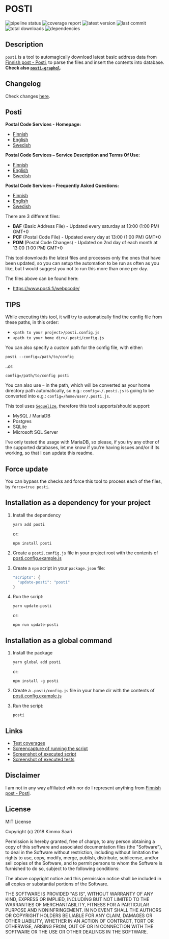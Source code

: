 # POSTI

![pipeline status](https://posti.devaus.eu/pipeline.svg)
![coverage report](https://posti.devaus.eu/coverage.svg)
![latest version](https://img.shields.io/github/package-json/v/kirbo/posti.svg)
![last commit](https://img.shields.io/github/last-commit/kirbo/posti.svg)
![total downloads](https://img.shields.io/npm/dt/posti.svg)
![dependencies](https://img.shields.io/librariesio/github/kirbo/posti.svg)

## Description

`posti` is a tool to automagically download latest basic address data from [Finnish post - Posti](https://www.posti.fi/), to parse the files and insert the contents into database. **Check also [`posti-graphql`](https://www.npmjs.com/package/posti-graphql).**

## Changelog

Check changes [here](./CHANGELOG.md).

## Posti

**Postal Code Services - Homepage:**

  - [Finnish](https://support.posti.fi/fi/postinumeropalvelut/postinumerotiedostot.html)
  - [English](https://www.posti.fi/business/help-and-support/postal-code-services/postal-code-files.html)
  - [Swedish](https://www.posti.fi/foretag/hjalp-och-stod/postnummertjanster/postnummerfiler.html)

**Postal Code Services – Service Description and Terms Of Use:**

  - [Finnish](https://www.posti.fi/liitteet-yrityksille/ehdot/postinumeropalvelut-palvelukuvaus-ja-kayttoehdot.pdf)
  - [English](https://www.posti.fi/liitteet-yrityksille/ehdot/postinumeropalvelut-palvelukuvaus-ja-kayttoehdot-en.pdf)
  - [Swedish](https://www.posti.fi/liitteet-yrityksille/ehdot/postinumeropalvelut-palvelukuvaus-ja-kayttoehdot-sv.pdf)

**Postal Code Services – Frequently Asked Questions:**

  - [Finnish](https://www.posti.fi/liitteet-yrityksille/muut/postinumeropalvelut-faq.pdf)
  - [English](https://www.posti.fi/liitteet-yrityksille/muut/postinumeropalvelut-faq-en.pdf)
  - [Swedish](https://www.posti.fi/liitteet-yrityksille/muut/postinumeropalvelut-faq-sv.pdf)

There are 3 different files:

* **BAF** (Basic Address File) - Updated every saturday at 13:00 (1:00 PM) GMT+0
* **PCF** (Postal Code File) -  Updated every day at 13:00 (1:00 PM) GMT+0
* **POM** (Postal Code Changes) -  Updated on 2nd day of each month at 13:00 (1:00 PM) GMT+0

This tool downloads the latest files and processes only the ones that have been updated,
so you can setup the automation to be run as often as you like, but I would suggest you not to
run this more than once per day.

The files above can be found here:

  - https://www.posti.fi/webpcode/

## TIPS

While executing this tool, it will try to automatically find the config file from these paths, in this order:
- `<path to your project>/posti.config.js`
- `<path to your home dir>/.posti/config.js`

You can also specify a custom path for the config file, with either:
```
posti --config=/path/to/config
```
..or:
```
config=/path/to/config posti
```

You can also use `~` in the path, which will be converted as your home directory path automatically, so e.g.: `config=~/.posti.js` is going to be converted into e.g.: `config=/home/user/.posti.js`.

This tool uses [`Sequelize`](https://github.com/sequelize/sequelize), therefore this tool supports/should support:
- MySQL / MariaDB
- Postgres
- SQLite
- Microsoft SQL Server

I've only tested the usage with MariaDB, so please, if you try any other of the supported databases, let me know if you're having issues and/or if its working, so that I can update this readme.

## Force update

You can bypass the checks and force this tool to process each of the files, by `force=true posti`.

## Installation as a dependency for your project
1. Install the dependency
   ```
   yarn add posti
   ```
   or:
   ```
   npm install posti
   ```

2. Create a `posti.config.js` file in your project root with the contents of [posti.config.example.js](./posti.config.example.js)

3. Create a `npm` script in your `package.json` file:
   ```javascript
   "scripts": {
     "update-posti": "posti"
   }
   ```

4. Run the script:
   ```
   yarn update-posti
   ```
   or:
   ```
   npm run update-posti
   ```

## Installation as a global command
1. Install the package
   ```
   yarn global add posti
   ```
   or:
   ```
   npm install -g posti
   ```

2. Create a `.posti/config.js` file in your home dir with the contents of [posti.config.example.js](./posti.config.example.js)

3. Run the script:
   ```
   posti
   ```

## Links

- [Test coverages](https://posti.devaus.eu/coverage/)
- [Screencapture of running the script](https://posti.devaus.eu/screencapture.gif)
- [Screenshot of executed script](https://posti.devaus.eu/screenshot.png)
- [Screenshot of executed tests](https://posti.devaus.eu/tests.png)

## Disclaimer

I am not in any way affiliated with nor do I represent anything from [Finnish post - Posti](https://www.posti.fi/).


## License

MIT License

Copyright (c) 2018 Kimmo Saari

Permission is hereby granted, free of charge, to any person obtaining a copy
of this software and associated documentation files (the "Software"), to deal
in the Software without restriction, including without limitation the rights
to use, copy, modify, merge, publish, distribute, sublicense, and/or sell
copies of the Software, and to permit persons to whom the Software is
furnished to do so, subject to the following conditions:

The above copyright notice and this permission notice shall be included in all
copies or substantial portions of the Software.

THE SOFTWARE IS PROVIDED "AS IS", WITHOUT WARRANTY OF ANY KIND, EXPRESS OR
IMPLIED, INCLUDING BUT NOT LIMITED TO THE WARRANTIES OF MERCHANTABILITY,
FITNESS FOR A PARTICULAR PURPOSE AND NONINFRINGEMENT. IN NO EVENT SHALL THE
AUTHORS OR COPYRIGHT HOLDERS BE LIABLE FOR ANY CLAIM, DAMAGES OR OTHER
LIABILITY, WHETHER IN AN ACTION OF CONTRACT, TORT OR OTHERWISE, ARISING FROM,
OUT OF OR IN CONNECTION WITH THE SOFTWARE OR THE USE OR OTHER DEALINGS IN THE
SOFTWARE.
